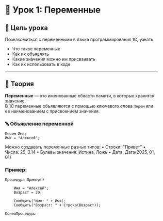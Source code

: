 # 🧠 Урок 1: Переменные

## 📌 Цель урока

Познакомиться с переменными в языке программирования 1С, узнать:
- Что такое переменные
- Как их объявлять
- Какие значения можно им присваивать
- Как их использовать в коде

---

## 🧾 Теория

**Переменные** — это именованные области памяти, в которых хранится значение.  
В 1С переменные объявляются с помощью ключевого слова `Перем` или ее наименованием с присвоением значения.

### 🔤 Объявление переменной

```1C
Перем Имя;
Имя = "Алексей";
```
Можно создавать переменные разных типов:
	•	Строки: "Привет"
	•	Числа: 25, 3.14
	•	Булевы значения: Истина, Ложь
	•	Дата: Дата(2025, 01, 01)


### Пример:
```1C
Процедура Пример()

    Имя = "Алексей";
    Возраст = 30;

    Сообщить("Имя: " + Имя);
    Сообщить("Возраст: " + Строка(Возраст));

КонецПроцедуры
```

